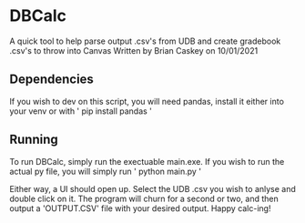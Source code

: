 # DBCalc
A quick tool to help parse output .csv's from UDB and create gradebook .csv's to throw into Canvas
Written by Brian Caskey on 10/01/2021

## Dependencies
If you wish to dev on this script, you will need pandas, install it either into your venv or with 
'
pip install pandas
'

## Running
To run DBCalc, simply run the exectuable main.exe. If you wish to run the actual py file, you will simply run 
'
python main.py
'

Either way, a UI should open up. Select the UDB .csv you wish to anlyse and double click on it. The program will churn for a second or two, and then output a 'OUTPUT.CSV' file with your desired output. Happy calc-ing!
